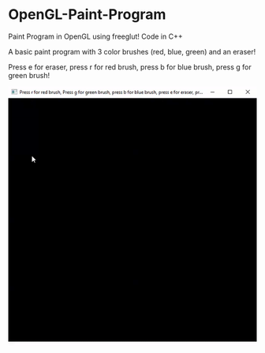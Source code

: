 # OpenGL-Paint-Program
Paint Program in OpenGL using freeglut! Code in C++

A basic paint program with 3 color brushes (red, blue, green) and an eraser!

Press e for eraser, press r for red brush, press b for blue brush, press g for green brush!


![alt text](https://github.com/Davidtalabi/OpenGL-Paint-Program/blob/master/PaintProgram.gif)
